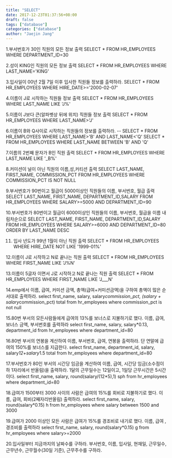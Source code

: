 ```yaml
---
title: "SELECT"
date: 2017-12-23T01:37:56+08:00
draft: false
tags: ["database"]
categories: ["database"]
author: "Jaejin Jang"
---
```


1.부서번호가 30인 직원의 모든 정보 출력
SELECT * FROM HR_EMPLOYEES WHERE DEPARTMENT_ID=30

2.성이 KING인 직원의 모든 정보 출력
SELECT * FROM HR_EMPLOYEES WHERE LAST_NAME='KING'

3.입사일이 00년 2월 7일 이후 입사한 직원들 정보를 출력하라.
SELECT * FROM HR_EMPLOYEES WHERE HIRE_DATE>='2000-02-07'

4.이름이 J로 시작하는 직원들 정보 출력
SELECT * FROM HR_EMPLOYEES WHERE LAST_NAME LIKE 'J%'

5.이름이 J보다 큰(알파벳상 뒤에 위치) 직원들 정보 출력
SELECT * FROM HR_EMPLOYEES WHERE LAST_NAME>'J'

6.이름이 B와 Q사이로 시작하는 직원들의 정보를 출력하라.
-- SELECT * FROM HR_EMPLOYEES WHERE LAST_NAME>'B' AND LAST_NAME<'Q'
SELECT * FROM HR_EMPLOYEES WHERE LAST_NAME BETWEEN  'B' AND 'Q'

7.이름의 2번째 문자가 B인 직원 출력
SELECT * FROM HR_EMPLOYEES WHERE LAST_NAME LIKE '_B%'

8.커미션이 널이 아닌 직원의 이름,성,커티션 출력
SELECT LAST_NAME, FIRST_NAME, COMMISSION_PCT FROM HR_EMPLOYEES WHERE COMMISSION_PCT IS NOT NULL

9.부서번호가 90번이고 월급이 5000이상인 직원들의 이름, 부서번호, 월급 출력
SELECT LAST_NAME, FIRST_NAME, DEPARTMENT_ID,SALARY FROM HR_EMPLOYEES WHERE SALARY>=5000 AND DEPARTMENT_ID=90

10.부서번호가 80번이고 월급이 6000이상인 직원들의 이름, 부서번호, 월급을 이름 내림차순으로
SELECT LAST_NAME, FIRST_NAME, DEPARTMENT_ID,SALARY FROM HR_EMPLOYEES WHERE SALARY>=6000 AND DEPARTMENT_ID=80 ORDER BY LAST_NAME DESC

11. 입사 년도가 99년 1월이 아닌 직원 출력
 SELECT * FROM HR_EMPLOYEES WHERE HIRE_DATE NOT LIKE '1999-01%'

12.이름이 J로 시작하고 N로 끝나는 직원 출력
 SELECT * FROM HR_EMPLOYEES WHERE FIRST_NAME LIKE 'J%N'

13.이름이 5글자 이면서 J로 시작하고 N로 끝나는 직원 출력
 SELECT * FROM HR_EMPLOYEES WHERE FIRST_NAME LIKE 'J___N'

14.emp에서 이름, 급여, 커미션 금액, 총액(급여+커미션금액)을 구하여 총액이 많은 순서대로 출력하라.
select first_name, salary, salary*commission_pct, (salary + salary*commission_pct) total from hr_employees where commission_pct is not null

15.80번 부서의 모든사람들에게 급여의 13%를 보너스로 지불하기로 했다. 이름, 급여, 보너스 금액, 부서번호를 출력하라
select first_name, salary, salary*0.13, department_id from hr_employees where department_id=80

16.80번 부서의 연봉을 계산하여 이름, 부서번호, 급여, 연봉을 출력하라. 단 연말에 급여의 150%를 보너스를 지급한다.
select first_name, department_id, salary, salary*12+salary*1.5 total from hr_employees where department_id=80

17.부서번호가 80인 부서의 시간당 임금을 계산하여 이름, 급여, 시간당 임금(소수점이하 1자리에서 반올림)을 출력하라. 1달의 근무일수는 12일이고, 1일당 근무시간은 5시간이다.
select first_name, salary, round(salary/(12*5),1) sph from hr_employees where department_id=80

18.급여가 1500부터 3000 사이의 사람은 급여의 15%를 회비로 지불하기로 했다. 이름, 급여, 회비(2째자리반올림) 출력하라.
select first_name, salary, round(salary*0.15) h from hr_employees where salary between 1500 and 3000

19.급여가 2000 이상인 모든 사람은 급여가 15%를 경조비로 내기로 했다. 이름, 급여 ,경조비를 출력하라
select first_name, salary, round(salary*0.15) g from hr_employees where salary>=2000

20.입사일부터 지금까지의 날짜수를 구하라. 부서번호, 이름, 입사일, 현재일, 근무일수, 근무년수, 근무월수(30일 기준), 근무주수를 구하라.
